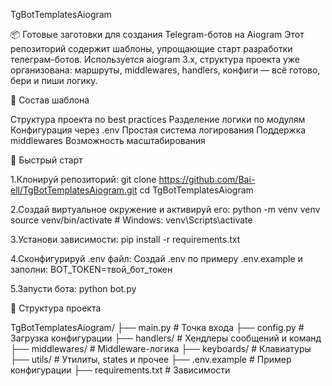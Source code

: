 TgBotTemplatesAiogram



📦 Готовые заготовки для создания Telegram-ботов на Aiogram
Этот репозиторий содержит шаблоны, упрощающие старт разработки телеграм-ботов. Используется aiogram 3.x, структура проекта уже организована: маршруты, middlewares, handlers, конфиги — всё готово, бери и пиши логику.



🧱 Состав шаблона

Структура проекта по best practices
Разделение логики по модулям
Конфигурация через .env
Простая система логирования
Поддержка middlewares
Возможность масштабирования


🚀 Быстрый старт

1.Клонируй репозиторий:
        git clone https://github.com/Bai-ell/TgBotTemplatesAiogram.git
        cd TgBotTemplatesAiogram



2.Создай виртуальное окружение и активируй его:
        python -m venv venv
        source venv/bin/activate  # Windows: venv\Scripts\activate



3.Установи зависимости:
        pip install -r requirements.txt



4.Сконфигурируй .env файл:
Создай .env по примеру .env.example и заполни:
        BOT_TOKEN=твой_бот_токен


5.Запусти бота:
        python bot.py



🧩 Структура проекта


TgBotTemplatesAiogram/
├── main.py                 # Точка входа
├── config.py               # Загрузка конфигурации
├── handlers/               # Хендлеры сообщений и команд
├── middlewares/            # Middleware-логика
├── keyboards/              # Клавиатуры
├── utils/                  # Утилиты, states и прочее
├── .env.example            # Пример конфигурации
├── requirements.txt        # Зависимости
